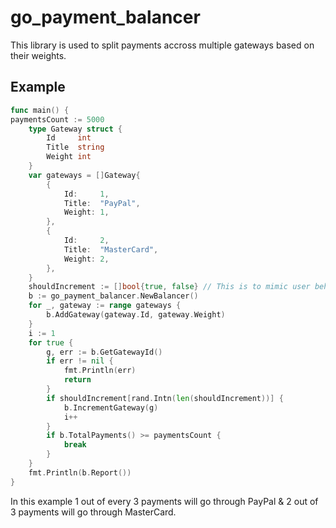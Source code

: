 # go_payment_balancer

This library is used to split payments accross multiple gateways based on their weights.

## Example
```go
func main() {
paymentsCount := 5000
	type Gateway struct {
		Id     int
		Title  string
		Weight int
	}
	var gateways = []Gateway{
		{
			Id:     1,
			Title:  "PayPal",
			Weight: 1,
		},
		{
			Id:     2,
			Title:  "MasterCard",
			Weight: 2,
		},
	}
	shouldIncrement := []bool{true, false} // This is to mimic user behavior, some might cancel payment
	b := go_payment_balancer.NewBalancer()
	for _, gateway := range gateways {
		b.AddGateway(gateway.Id, gateway.Weight)
	}
	i := 1
	for true {
		g, err := b.GetGatewayId()
		if err != nil {
			fmt.Println(err)
			return
		}
		if shouldIncrement[rand.Intn(len(shouldIncrement))] {
			b.IncrementGateway(g)
			i++
		}
		if b.TotalPayments() >= paymentsCount {
			break
		}
	}
	fmt.Println(b.Report())
}
```

In this example 1 out of every 3 payments will go through PayPal & 2 out of 3 payments will go through MasterCard.
